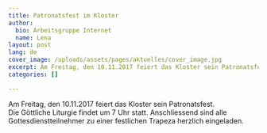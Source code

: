 ```yaml
---
title: Patronatsfest im Kloster
author:
  bio: Arbeitsgruppe Internet
  name: Lena
layout: post
lang: de
cover_image: /uploads/assets/pages/aktuelles/cover_image.jpg
excerpt: Am Freitag, den 10.11.2017 feiert das Kloster sein Patronatsfest.
categories: []

---
```

Am Freitag, den 10.11.2017 feiert das Kloster sein Patronatsfest.  
 Die Göttliche Liturgie findet um 7 Uhr statt. Anschliessend sind alle  Gottesdienstteilnehmer zu einer festlichen Trapeza herzlich eingeladen.
